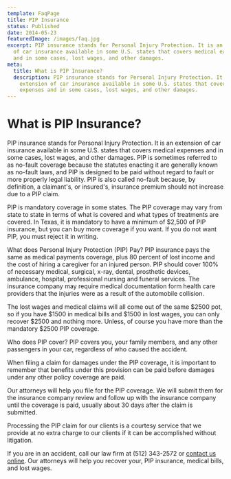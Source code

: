 ```yaml
---
template: FaqPage
title: PIP Insurance
status: Published
date: 2014-05-23
featuredImage: /images/faq.jpg
excerpt: PIP insurance stands for Personal Injury Protection. It is an extension
  of car insurance available in some U.S. states that covers medical expenses
  and in some cases, lost wages, and other damages.
meta:
  title: What is PIP Insurance?
  description: PIP insurance stands for Personal Injury Protection. It is an
    extension of car insurance available in some U.S. states that covers medical
    expenses and in some cases, lost wages, and other damages.
---
```

<!--StartFragment-->

# What is PIP Insurance?

<!--EndFragment-->

<!--StartFragment-->

PIP insurance stands for Personal Injury Protection. It is an extension of car insurance available in some U.S. states that covers medical expenses and in some cases, lost wages, and other damages. PIP is sometimes referred to as no-fault coverage because the statutes enacting it are generally known as no-fault laws, and PIP is designed to be paid without regard to fault or more properly legal liability. PIP is also called no-fault because, by definition, a claimant's, or insured's, insurance premium should not increase due to a PIP claim.

PIP is mandatory coverage in some states. The PIP coverage may vary from state to state in terms of what is covered and what types of treatments are covered. In Texas, it is mandatory to have a minimum of $2,500 of PIP insurance, but you can buy more coverage if you want. If you do not want PIP, you must reject it in writing.

What does Personal Injury Protection (PIP) Pay? PIP insurance pays the same as medical payments coverage, plus 80 percent of lost income and the cost of hiring a caregiver for an injured person. PIP should cover 100% of necessary medical, surgical, x-ray, dental, prosthetic devices, ambulance, hospital, professional nursing and funeral services. The insurance company may require medical documentation form health care providers that the injuries were as a result of the automobile collision.

The lost wages and medical claims will all come out of the same $2500 pot, so if you have $1500 in medical bills and $1500 in lost wages, you can only recover $2500 and nothing more. Unless, of course you have more than the mandatory $2500 PIP coverage.

Who does PIP cover? PIP covers you, your family members, and any other passengers in your car, regardless of who caused the accident.

When filing a claim for damages under the PIP coverage, it is important to remember that benefits under this provision can be paid before damages under any other policy coverage are paid.

Our attorneys will help you file for the PIP coverage. We will submit them for the insurance company review and follow up with the insurance company until the coverage is paid, usually about 30 days after the claim is submitted.

Processing the PIP claim for our clients is a courtesy service that we provide at no extra charge to our clients if it can be accomplished without litigation.

If you are in an accident, call our law firm at (512) 343-2572 or [contact us online](/contact-us/ "Contact Us"). Our attorneys will help you recover your, PIP insurance, medical bills, and lost wages.

<!--EndFragment-->